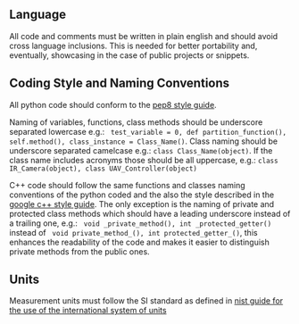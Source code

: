## Language

All code and comments must be written in plain english and should avoid cross language inclusions. This is needed for better portability and, eventually, showcasing in the case of public projects or snippets.

## Coding Style and Naming Conventions

All python code should conform to the [pep8 style guide](https://www.python.org/dev/peps/pep-0008/).

Naming of variables, functions, class methods should be underscore separated lowercase e.g.: ``` test_variable = 0, def partition_function(), self.method(), class_instance = Class_Name()```.
Class naming should be underscore separated camelcase e.g.: ``` class Class_Name(object) ```. If the class name includes acronyms those should be all uppercase, e.g.: ``` class IR_Camera(object), class UAV_Controller(object) ```

C++ code should follow the same functions and classes naming conventions of the python coded and the also the style described in the [google c++ style guide](https://google.github.io/styleguide/cppguide.html).
The only exception is the naming of private and protected class methods which should have a leading underscore instead of a trailing one, e.g.: ``` void _private_method(), int _protected_getter()``` instead of ``` void private_method_(), int protected_getter_()```, this enhances the readability of the code and makes it easier to distinguish private methods from the public ones. 

## Units

Measurement units must follow the SI standard as defined in [nist guide for the use of the international system of units](https://physics.nist.gov/cuu/pdf/sp811.pdf)
